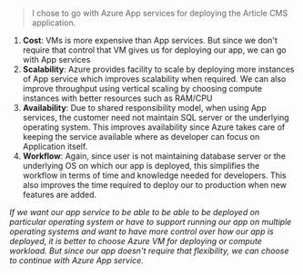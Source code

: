 > I chose to go with Azure App services for deploying the Article CMS application.

1. **Cost**: VMs is more expensive than App services. But since we don't require that control that VM gives us for deploying our app, we can go with App services
2. **Scalability**: Azure provides facility to scale by deploying more instances of App service which improves scalability when required. We can also improve throughput using vertical scaling by choosing compute instances with better resources such as RAM/CPU
3. **Availability**: Due to shared responsibility model, when using App services, the customer need not maintain SQL server or the underlying operating system. This improves availability since Azure takes care of keeping the service available where as developer can focus on Application itself.
4. **Workflow**: Again, since user is not maintaining database server or the underlying OS on which our app is deployed, this simplifies the workflow in terms of time and knowledge needed for developers. This also improves the time required to deploy our to production when new features are added.

*If we want our app service to be able to be able to be deployed on particular operating system or have to support running our app on multiple operating systems and want to have more control over how our app is deployed, it is better to choose Azure VM for deploying or compute workload. But since our app doesn't require that flexibility, we can choose to continue with Azure App service.*


